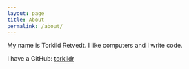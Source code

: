 ```yaml
---
layout: page
title: About
permalink: /about/
---
```


My name is Torkild Retvedt. I like computers and I write code.

I have a GitHub: [torkildr](https://github.com/torkildr)

